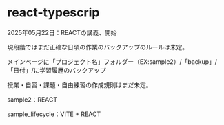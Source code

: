 # react-typescrip

2025年05月22日：REACTの講義、開始

現段階ではまだ正確な日頃の作業のバックアップのルールは未定。

メインページに「プロジェクト名」フォルダー（EX:sample2）/「backup」/「日付」/に学習履歴のバックアップ

授業・自習・課題・自由練習の作成規則はまだ未定。

sample2：REACT

sample_lifecycle：VITE + REACT

